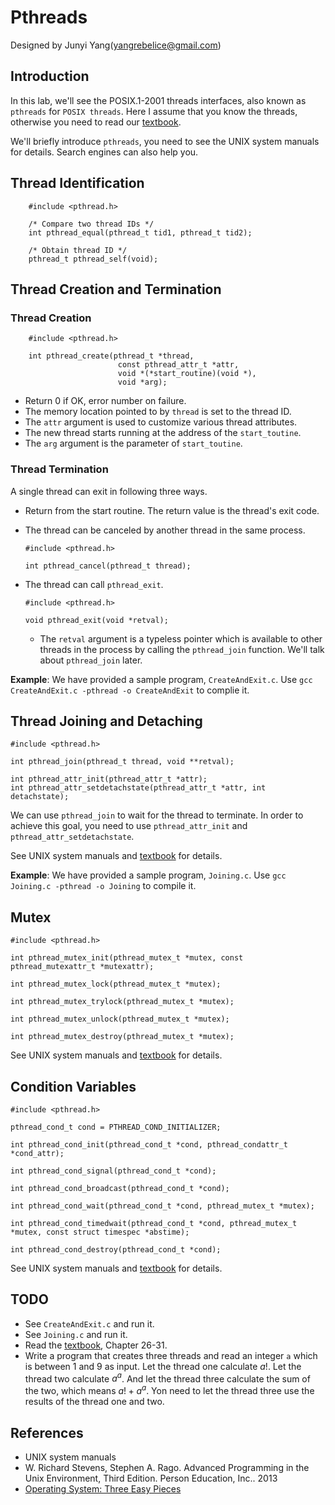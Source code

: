 # Pthreads

Designed by Junyi Yang(yangrebelice@gmail.com)

## Introduction

In this lab, we'll see the POSIX.1-2001 threads interfaces, also known as `pthreads` for `POSIX threads`.
Here I assume that you know the threads, otherwise you need to read our [textbook](http://pages.cs.wisc.edu/~remzi/OSTEP/).

We'll briefly introduce `pthreads`, you need to see the UNIX system manuals for details. Search engines can also help you.

## Thread Identification

```
	#include <pthread.h>

	/* Compare two thread IDs */
	int pthread_equal(pthread_t tid1, pthread_t tid2);

	/* Obtain thread ID */
	pthread_t pthread_self(void);
```

## Thread Creation and Termination

### Thread Creation

```
	#include <pthread.h>

	int pthread_create(pthread_t *thread,
						const pthread_attr_t *attr,
						void *(*start_routine)(void *),
						void *arg);
```

- Return 0 if OK, error number on failure.
- The memory location pointed to by `thread` is set to the thread ID.
- The `attr` argument is used to customize various thread attributes.
- The new thread starts running at the address of the `start_toutine`.
- The `arg` argument is the parameter of `start_toutine`.

### Thread Termination

A single thread can exit in following three ways.
- Return from the start routine. The return value is the thread's exit code.
- The thread can be canceled by another thread in the same process.
	```
	#include <pthread.h>

	int pthread_cancel(pthread_t thread);
	```
- The thread can call `pthread_exit`.

	```
	#include <pthread.h>

	void pthread_exit(void *retval);
	```

	- The `retval` argument is a typeless pointer which is available to other threads in the process by calling the `pthread_join` function. We'll talk about `pthread_join` later.

**Example**: We have provided a sample program, `CreateAndExit.c`. Use `gcc CreateAndExit.c -pthread -o CreateAndExit` to complie it.

## Thread Joining and Detaching

```
#include <pthread.h>

int pthread_join(pthread_t thread, void **retval);

int pthread_attr_init(pthread_attr_t *attr);
int pthread_attr_setdetachstate(pthread_attr_t *attr, int detachstate);
```

We can use `pthread_join` to wait for the thread to terminate.
In order to achieve this goal, you need to use `pthread_attr_init` and `pthread_attr_setdetachstate`.

See UNIX system manuals and [textbook](http://http://pages.cs.wisc.edu/~remzi/OSTEP/) for details.

**Example**: We have provided a sample program, `Joining.c`. Use `gcc Joining.c -pthread -o Joining` to compile it.

## Mutex 

```
#include <pthread.h>

int pthread_mutex_init(pthread_mutex_t *mutex, const pthread_mutexattr_t *mutexattr);

int pthread_mutex_lock(pthread_mutex_t *mutex);

int pthread_mutex_trylock(pthread_mutex_t *mutex);

int pthread_mutex_unlock(pthread_mutex_t *mutex);

int pthread_mutex_destroy(pthread_mutex_t *mutex);
```
See UNIX system manuals and [textbook](http://http://pages.cs.wisc.edu/~remzi/OSTEP/) for details.

## Condition Variables

```
#include <pthread.h>

pthread_cond_t cond = PTHREAD_COND_INITIALIZER;

int pthread_cond_init(pthread_cond_t *cond, pthread_condattr_t *cond_attr);

int pthread_cond_signal(pthread_cond_t *cond);

int pthread_cond_broadcast(pthread_cond_t *cond);

int pthread_cond_wait(pthread_cond_t *cond, pthread_mutex_t *mutex);

int pthread_cond_timedwait(pthread_cond_t *cond, pthread_mutex_t *mutex, const struct timespec *abstime);

int pthread_cond_destroy(pthread_cond_t *cond);
```

See UNIX system manuals and [textbook](http://http://pages.cs.wisc.edu/~remzi/OSTEP/) for details.

## **TODO**

- See `CreateAndExit.c` and run it.
- See `Joining.c` and run it.
- Read the [textbook](http://http://pages.cs.wisc.edu/~remzi/OSTEP/), Chapter 26-31.
- Write a program that creates three threads and read an integer `a` which is between 1 and 9 as input. Let the thread one calculate $a!$. Let the thread two calculate $a^a$. And let the thread three calculate the sum of the two, which means $a!+a^a$. Yon need to let the thread three use the results of the thread one and two.

## References

- UNIX system manuals
- W. Richard Stevens, Stephen A. Rago. Advanced Programming in the Unix Environment, Third Edition. Person Education, Inc.. 2013
- [Operating System: Three Easy Pieces](http://pages.cs.wisc.edu/~remzi/OSTEP/)
